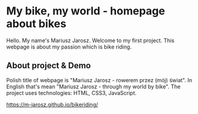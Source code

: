# My bike, my world - homepage about bikes

Hello. My name's Mariusz Jarosz. Welcome to my first project. This webpage is about my passion which is bike riding.

## About project & Demo

Polish title of webpage is "Mariusz Jarosz - rowerem przez (mój) świat". In English that's mean 
"Mariusz Jarosz - through my world by bike". The project uses technologies: HTML, CSS3, JavaScript.

https://m-jarosz.github.io/bikeriding/
